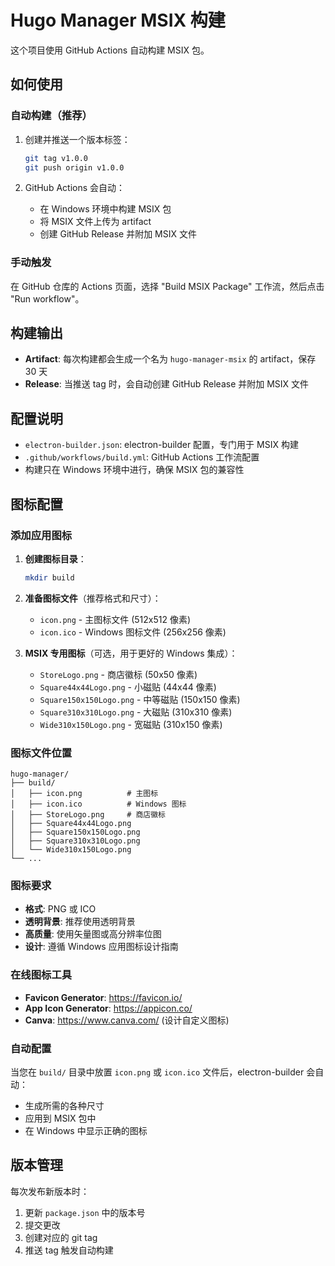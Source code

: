 # Hugo Manager MSIX 构建

这个项目使用 GitHub Actions 自动构建 MSIX 包。

## 如何使用

### 自动构建（推荐）

1. 创建并推送一个版本标签：
   ```bash
   git tag v1.0.0
   git push origin v1.0.0
   ```

2. GitHub Actions 会自动：
   - 在 Windows 环境中构建 MSIX 包
   - 将 MSIX 文件上传为 artifact
   - 创建 GitHub Release 并附加 MSIX 文件

### 手动触发

在 GitHub 仓库的 Actions 页面，选择 "Build MSIX Package" 工作流，然后点击 "Run workflow"。

## 构建输出

- **Artifact**: 每次构建都会生成一个名为 `hugo-manager-msix` 的 artifact，保存 30 天
- **Release**: 当推送 tag 时，会自动创建 GitHub Release 并附加 MSIX 文件

## 配置说明

- `electron-builder.json`: electron-builder 配置，专门用于 MSIX 构建
- `.github/workflows/build.yml`: GitHub Actions 工作流配置
- 构建只在 Windows 环境中进行，确保 MSIX 包的兼容性

## 图标配置

### 添加应用图标

1. **创建图标目录**：
   ```bash
   mkdir build
   ```

2. **准备图标文件**（推荐格式和尺寸）：
   - `icon.png` - 主图标文件 (512x512 像素)
   - `icon.ico` - Windows 图标文件 (256x256 像素)

3. **MSIX 专用图标**（可选，用于更好的 Windows 集成）：
   - `StoreLogo.png` - 商店徽标 (50x50 像素)
   - `Square44x44Logo.png` - 小磁贴 (44x44 像素)
   - `Square150x150Logo.png` - 中等磁贴 (150x150 像素)
   - `Square310x310Logo.png` - 大磁贴 (310x310 像素)
   - `Wide310x150Logo.png` - 宽磁贴 (310x150 像素)

### 图标文件位置

```
hugo-manager/
├── build/
│   ├── icon.png          # 主图标
│   ├── icon.ico          # Windows 图标
│   ├── StoreLogo.png     # 商店徽标
│   ├── Square44x44Logo.png
│   ├── Square150x150Logo.png
│   ├── Square310x310Logo.png
│   └── Wide310x150Logo.png
└── ...
```

### 图标要求
- **格式**: PNG 或 ICO
- **透明背景**: 推荐使用透明背景
- **高质量**: 使用矢量图或高分辨率位图
- **设计**: 遵循 Windows 应用图标设计指南

### 在线图标工具
- **Favicon Generator**: https://favicon.io/
- **App Icon Generator**: https://appicon.co/
- **Canva**: https://www.canva.com/ (设计自定义图标)

### 自动配置
当您在 `build/` 目录中放置 `icon.png` 或 `icon.ico` 文件后，electron-builder 会自动：
- 生成所需的各种尺寸
- 应用到 MSIX 包中
- 在 Windows 中显示正确的图标

## 版本管理

每次发布新版本时：
1. 更新 `package.json` 中的版本号
2. 提交更改
3. 创建对应的 git tag
4. 推送 tag 触发自动构建
